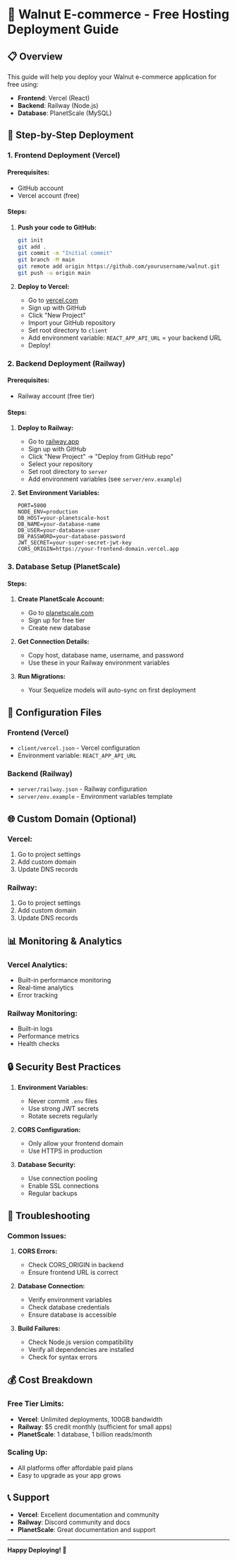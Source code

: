 # 🚀 Walnut E-commerce - Free Hosting Deployment Guide

## 📋 Overview
This guide will help you deploy your Walnut e-commerce application for free using:
- **Frontend**: Vercel (React)
- **Backend**: Railway (Node.js)
- **Database**: PlanetScale (MySQL)

## 🎯 Step-by-Step Deployment

### 1. Frontend Deployment (Vercel)

#### Prerequisites:
- GitHub account
- Vercel account (free)

#### Steps:
1. **Push your code to GitHub:**
   ```bash
   git init
   git add .
   git commit -m "Initial commit"
   git branch -M main
   git remote add origin https://github.com/yourusername/walnut.git
   git push -u origin main
   ```

2. **Deploy to Vercel:**
   - Go to [vercel.com](https://vercel.com)
   - Sign up with GitHub
   - Click "New Project"
   - Import your GitHub repository
   - Set root directory to `client`
   - Add environment variable: `REACT_APP_API_URL` = your backend URL
   - Deploy!

### 2. Backend Deployment (Railway)

#### Prerequisites:
- Railway account (free tier)

#### Steps:
1. **Deploy to Railway:**
   - Go to [railway.app](https://railway.app)
   - Sign up with GitHub
   - Click "New Project" → "Deploy from GitHub repo"
   - Select your repository
   - Set root directory to `server`
   - Add environment variables (see `server/env.example`)

2. **Set Environment Variables:**
   ```
   PORT=5000
   NODE_ENV=production
   DB_HOST=your-planetscale-host
   DB_NAME=your-database-name
   DB_USER=your-database-user
   DB_PASSWORD=your-database-password
   JWT_SECRET=your-super-secret-jwt-key
   CORS_ORIGIN=https://your-frontend-domain.vercel.app
   ```

### 3. Database Setup (PlanetScale)

#### Steps:
1. **Create PlanetScale Account:**
   - Go to [planetscale.com](https://planetscale.com)
   - Sign up for free tier
   - Create new database

2. **Get Connection Details:**
   - Copy host, database name, username, and password
   - Use these in your Railway environment variables

3. **Run Migrations:**
   - Your Sequelize models will auto-sync on first deployment

## 🔧 Configuration Files

### Frontend (Vercel)
- `client/vercel.json` - Vercel configuration
- Environment variable: `REACT_APP_API_URL`

### Backend (Railway)
- `server/railway.json` - Railway configuration
- `server/env.example` - Environment variables template

## 🌐 Custom Domain (Optional)

### Vercel:
1. Go to project settings
2. Add custom domain
3. Update DNS records

### Railway:
1. Go to project settings
2. Add custom domain
3. Update DNS records

## 📊 Monitoring & Analytics

### Vercel Analytics:
- Built-in performance monitoring
- Real-time analytics
- Error tracking

### Railway Monitoring:
- Built-in logs
- Performance metrics
- Health checks

## 🔒 Security Best Practices

1. **Environment Variables:**
   - Never commit `.env` files
   - Use strong JWT secrets
   - Rotate secrets regularly

2. **CORS Configuration:**
   - Only allow your frontend domain
   - Use HTTPS in production

3. **Database Security:**
   - Use connection pooling
   - Enable SSL connections
   - Regular backups

## 🚨 Troubleshooting

### Common Issues:

1. **CORS Errors:**
   - Check CORS_ORIGIN in backend
   - Ensure frontend URL is correct

2. **Database Connection:**
   - Verify environment variables
   - Check database credentials
   - Ensure database is accessible

3. **Build Failures:**
   - Check Node.js version compatibility
   - Verify all dependencies are installed
   - Check for syntax errors

## 💰 Cost Breakdown

### Free Tier Limits:
- **Vercel**: Unlimited deployments, 100GB bandwidth
- **Railway**: $5 credit monthly (sufficient for small apps)
- **PlanetScale**: 1 database, 1 billion reads/month

### Scaling Up:
- All platforms offer affordable paid plans
- Easy to upgrade as your app grows

## 📞 Support

- **Vercel**: Excellent documentation and community
- **Railway**: Discord community and docs
- **PlanetScale**: Great documentation and support

---

**Happy Deploying! 🌰**

